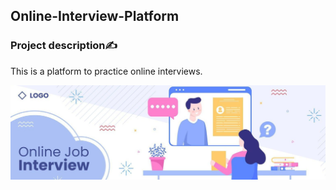 ## Online-Interview-Platform

### Project description✍️
This is a platform to practice online interviews.

![Interview image](https://github.com/abhaymishra24/Online-Interview-Platform/blob/main/Interview.image2.jpg)

